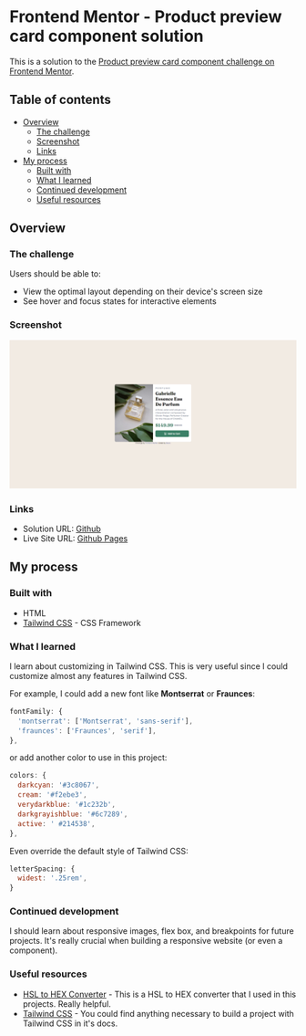 # Frontend Mentor - Product preview card component solution

This is a solution to the [Product preview card component challenge on Frontend Mentor](https://www.frontendmentor.io/challenges/product-preview-card-component-GO7UmttRfa).
## Table of contents

- [Overview](#overview)
  - [The challenge](#the-challenge)
  - [Screenshot](#screenshot)
  - [Links](#links)
- [My process](#my-process)
  - [Built with](#built-with)
  - [What I learned](#what-i-learned)
  - [Continued development](#continued-development)
  - [Useful resources](#useful-resources)

## Overview

### The challenge

Users should be able to:

- View the optimal layout depending on their device's screen size
- See hover and focus states for interactive elements

### Screenshot

![](./screenshot.png)

### Links

- Solution URL: [Github](https://github.com/Nipaaaa1/product-preview-card)
- Live Site URL: [Github Pages](https://nipaaaa1.github.io/product-preview-card/)

## My process

### Built with

- HTML
- [Tailwind CSS](https://tailwindcss.com/) - CSS Framework

### What I learned

I learn about customizing in Tailwind CSS. This is very useful since I could customize almost any features in Tailwind CSS.

For example, I could add a new font like **Montserrat** or **Fraunces**:

```js
fontFamily: {
  'montserrat': ['Montserrat', 'sans-serif'],
  'fraunces': ['Fraunces', 'serif'],
},
```
or add another color to use in this project:
```js
colors: {
  darkcyan: '#3c8067',
  cream: '#f2ebe3',
  verydarkblue: '#1c232b',
  darkgrayishblue: '#6c7289',
  active: '	#214538',
},
```
Even override the default style of Tailwind CSS:
```js
letterSpacing: {
  widest: '.25rem',
}
```

### Continued development

I should learn about responsive images, flex box, and breakpoints for future projects. It's really crucial when building a responsive website (or even a component).

### Useful resources

- [HSL to HEX Converter](https://htmlcolors.com/hsl-to-hex) - This is a HSL to HEX converter that I used in this projects. Really helpful.
- [Tailwind CSS](https://tailwindcss.com) - You could find anything necessary to build a project with Tailwind CSS in it's docs.